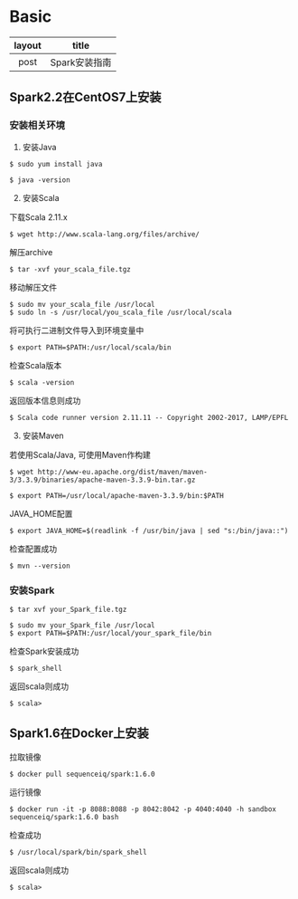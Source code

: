 # Basic

|   layout   |    title   |
|:----------:|:----------:|
|   post     | Spark安装指南 |

## Spark2.2在CentOS7上安装

### 安装相关环境

1. 安装Java

```shell
$ sudo yum install java
```

```shell
$ java -version
```

2. 安装Scala

下载Scala 2.11.x

```shell
$ wget http://www.scala-lang.org/files/archive/
```

解压archive

```shell
$ tar -xvf your_scala_file.tgz
```

移动解压文件

```shell
$ sudo mv your_scala_file /usr/local
$ sudo ln -s /usr/local/you_scala_file /usr/local/scala
```

将可执行二进制文件导入到环境变量中

```shell
$ export PATH=$PATH:/usr/local/scala/bin
```

检查Scala版本

```shell
$ scala -version
```

返回版本信息则成功


```shell
$ Scala code runner version 2.11.11 -- Copyright 2002-2017, LAMP/EPFL
```

3. 安装Maven

若使用Scala/Java, 可使用Maven作构建


```shell
$ wget http://www-eu.apache.org/dist/maven/maven-3/3.3.9/binaries/apache-maven-3.3.9-bin.tar.gz
```

```shell
$ export PATH=/usr/local/apache-maven-3.3.9/bin:$PATH
```

JAVA_HOME配置

```shell
$ export JAVA_HOME=$(readlink -f /usr/bin/java | sed "s:/bin/java::")
```

检查配置成功

```shell
$ mvn --version
```

### 安装Spark

```shell
$ tar xvf your_Spark_file.tgz
```

```shell
$ sudo mv your_Spark_file /usr/local
$ export PATH=$PATH:/usr/local/your_spark_file/bin
```

检查Spark安装成功

```shell
$ spark_shell
```

返回scala则成功

```shell
$ scala> 
```

## Spark1.6在Docker上安装

拉取镜像

```shell
$ docker pull sequenceiq/spark:1.6.0
```

运行镜像

```shell
$ docker run -it -p 8088:8088 -p 8042:8042 -p 4040:4040 -h sandbox sequenceiq/spark:1.6.0 bash
```

检查成功

```shell
$ /usr/local/spark/bin/spark_shell
```

返回scala则成功

```shell
$ scala>
```

